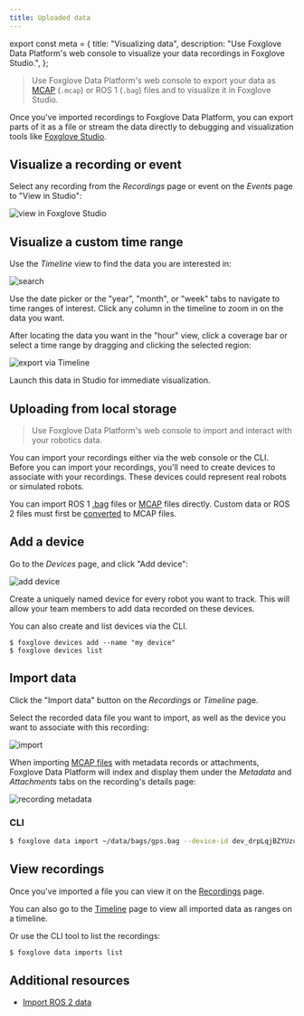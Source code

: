 ```yaml
---
title: Uploaded data
---
```


export const meta = {
  title: "Visualizing data",
  description:
    "Use Foxglove Data Platform's web console to visualize your data recordings in Foxglove Studio.",
};

> Use Foxglove Data Platform's web console to export your data as [MCAP](https://mcap.dev) (`.mcap`) or ROS 1 (`.bag`) files and to visualize it in Foxglove Studio.

Once you've imported recordings to Foxglove Data Platform, you can export parts of it as a file or stream the data directly to debugging and visualization tools like [Foxglove Studio](/studio).

## Visualize a recording or event

Select any recording from the _Recordings_ page or event on the _Events_ page to "View in Studio":

![view in Foxglove Studio](/img/docs/data-platform/view-in-studio.webp)

## Visualize a custom time range

Use the _Timeline_ view to find the data you are interested in:

![search](/img/docs/data-platform/search.webp)

Use the date picker or the "year", "month", or "week" tabs to navigate to time ranges of interest. Click any column in the timeline to zoom in on the data you want.

After locating the data you want in the "hour" view, click a coverage bar or select a time range by dragging and clicking the selected region:

![export via Timeline](/img/docs/data-platform/timeline-export.webp)

Launch this data in Studio for immediate visualization.

## Uploading from local storage

> Use Foxglove Data Platform's web console to import and interact with your robotics data.

You can import your recordings either via the web console or the CLI. Before you can import your recordings, you'll need to create devices to associate with your recordings. These devices could represent real robots or simulated robots.

You can import ROS 1 [.bag](https://wiki.ros.org/Bags) files or [MCAP](https://mcap.dev/) files directly. Custom data or ROS 2 files must first be [converted](/blog/importing-your-ros2-data-into-foxglove-data-platform) to MCAP files.

## Add a device

Go to the _Devices_ page, and click "Add device":

![add device](/img/docs/data-platform/add-device.webp)

Create a uniquely named device for every robot you want to track. This will allow your team members to add data recorded on these devices.

You can also create and list devices via the CLI.

```
$ foxglove devices add --name "my device"
$ foxglove devices list
```

## Import data

Click the "Import data" button on the _Recordings_ or _Timeline_ page.

Select the recorded data file you want to import, as well as the device you want to associate with this recording:

![import](/img/docs/data-platform/import.webp)

When importing [MCAP files](https://mcap.dev/) with metadata records or attachments, Foxglove Data Platform will index and display them under the _Metadata_ and _Attachments_ tabs on the recording's details page:

![recording metadata](/img/docs/data-platform/recording-metadata.webp)

### CLI

```bash
$ foxglove data import ~/data/bags/gps.bag --device-id dev_drpLqjBZYUzus3gv
```

## View recordings

Once you've imported a file you can view it on the [Recordings](https://console.foxglove.dev/recordings) page.

You can also go to the [Timeline](https://console.foxglove.dev/timeline) page to view all imported data as ranges on a timeline.

Or use the CLI tool to list the recordings:

```bash
$ foxglove data imports list
```

## Additional resources

- [Import ROS 2 data](/blog/importing-your-ros2-data-into-foxglove-data-platform)
